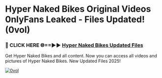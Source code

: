 # Hyper Naked Bikes Original Videos 0nlyFans Leaked - Files Updated! (0vol)

<h3>🔴 CLICK HERE 🌐==►► <a href="https://tinyurl.com/yckcrads" rel="nofollow">Hyper Naked Bikes Updated Files</a></h3>

Get Hyper Naked Bikes and all content. Now you can access all videos and pictures of Hyper Naked Bikes. New Updated Files 2025!

[![0vol](https://i.imgur.com/hpKpOFt.gif)](https://tinyurl.com/yckcrads)
